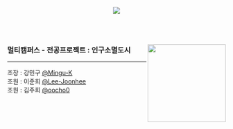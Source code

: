 <br><br>
<p align="center">
  <img src="https://readme-typing-svg.demolab.com/?lines=Welcome+to;Team3+GitHub!;&font=Oleo+Script&color=4974a5&size=42&center=true&vCenter=true&width=404&height=72&duration=4000&pause=1000">
</p>
<br><br>

<div>

<a href="https://github.com/imysh578"><img align="right" style="height:180px" src="https://github-readme-stats.vercel.app/api/top-langs/?username=oocho0&layout=compact&theme=default&hide_border=true" /></a>
  ### 멀티캠퍼스 - 전공프로젝트 : 인구소멸도시
  ---
  <p align="left"> 조장 : 강민구 <a href=https://github.com/Mingu-K> @Mingu-K </a><br>
조원 : 이준희 <a href=https://github.com/Lee-Joonhee> @Lee-Joonhee </a><br>
조원 : 김주희 <a href=https://github.com/oocho0> @oocho0 </a></p>

</div>
